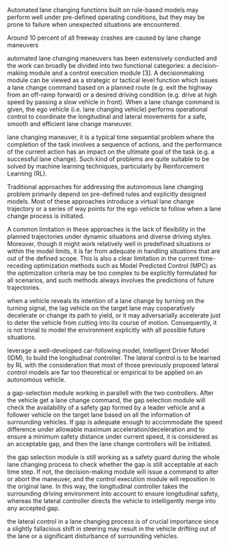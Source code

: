 Automated lane changing functions built on rule-based models may perform well under pre-defined operating conditions, but they may be prone to failure when unexpected situations are encountered. 

Around 10 percent of all freeway crashes are caused by lane change maneuvers

automated lane changing maneuvers has been extensively conducted and the work can broadly be divided into two functional categories: a decision-making module and a control execution module [3]. A decisionmaking module can be viewed as a strategic or tactical level function which issues a lane change command based on a planned route (e.g. exit the highway from an off-ramp forward) or a desired driving condition (e.g. drive at high speed by passing a slow vehicle in front). When a lane change command is given, the ego vehicle (i.e. lane changing vehicle) performs operational control to coordinate the longitudinal and lateral movements for a safe, smooth and efficient lane change maneuver.

lane changing maneuver, it is a typical time sequential problem where the completion of the task involves a sequence of actions, and the performance of the current action has an impact on the ultimate goal of the task (e.g. a successful lane change). Such kind of problems are quite suitable to be solved by machine learning techniques, particularly by Reinforcement Learning (RL). 

Traditional approaches for addressing the autonomous lane changing problem primarily depend on pre-defined rules and explicitly designed models. Most of these approaches introduce a virtual lane change trajectory or a series of way points for the ego vehicle to follow when a lane change process is initiated.

 A common limitation in these approaches is the lack of flexibility in the planned trajectories under dynamic situations and diverse driving styles. Moreover, though it might work relatively well in predefined situations or within the model limits, it is far from adequate in handling situations that are out of the defined scope. This is also a clear limitation in the current time-receding optimization methods such as Model Predicted Control (MPC) as the optimization criteria may be too complex to be explicitly formulated for all scenarios, and such methods always involves the predictions of future trajectories. 
 
when a vehicle reveals its intention of a lane change by turning on the turning signal, the lag vehicle on the target lane may cooperatively decelerate or change its path to yield, or it may adversarially accelerate just to deter the vehicle from cutting into its course of motion. Consequently, it is not trivial to model the environment explicitly with all possible future situations. 

leverage a well-developed car-following model, Intelligent Driver Model (IDM), to build the longitudinal controller. The lateral control is to be learned by RL with the consideration that most of those previously proposed lateral control models are far too theoretical or empirical to be applied on an autonomous vehicle.

a gap-selection module working in parallell with the two controllers. After the vehicle get a lane change command, the gap selection module will check the availability of a safety gap formed by a leader vehicle and a follower vehicle on the target lane based on all the information of surrounding vehicles. If gap is adequate enough to accommodate the speed difference under allowable maximum acceleration/deceleration and to ensure a minimum safety distance under current speed, it is considered as an acceptable gap, and then the lane change controllers will be initiated.

the gap selection module is still working as a safety guard during the whole lane changing process to check whether the gap is still acceptable at each time step. If not, the decision-making module will issue a command to alter or abort the maneuver, and the control execution module will reposition in the original lane. In this way, the longitudinal controller takes the surrounding driving environment into account to ensure longitudinal safety, whereas the lateral controller directs the vehicle to intelligently merge into any accepted gap.

the lateral control in a lane changing process is of crucial importance since a slightly fallacious shift in steering may result in the vehicle drifting out of the lane or a significant disturbance of surrounding vehicles. 


